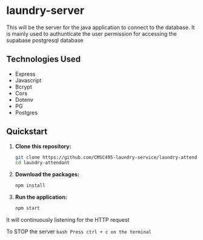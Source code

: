 # laundry-server
This will be the server for the java application to connect to the database. It is mainly used to authunticate the user permission for accessing the supabase postgresql database

## Technologies Used

- Express
- Javascript
- Bcrypt
- Cors
- Dotenv
- PG
- Postgres

## Quickstart

1. **Clone this repository:**
    ```bash
    git clone https://github.com/CMSC495-laundry-service/laundry-attendant.git
    cd laundry-attendant
    ```

2. **Download the packages:**
    ```bash
    npm install
    ```

3. **Run the application:**
    ```bash
    npm start
    ```
It will continuously listening for the HTTP request
  
To STOP the server
    ```bash
    Press ctrl + c on the terminal
    ```
